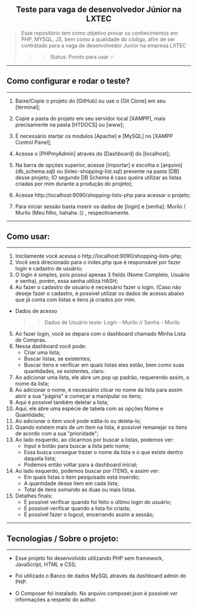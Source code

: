 <div align='center'>

## **Teste para vaga de desenvolvedor Júnior na LXTEC** 

</div>

> Esse repositório tem como objetivo provar os conhecimentos em PHP, MYSQL, JS, bem como a qualidade do código, afim de ser contratado para a vaga de desenvolvedor Junior na empresa LXTEC
> >> Status: Pronto para usar ✅

---------------------------------------------------------------------------------------------------------------------------------
## Como configurar e rodar o teste? 
---------------------------------------------------------------------------------------------------------------------------------
1) Baixe/Copie o projeto do [GitHub] ou use o [Git Clone] em seu [terminal];

2) Copie a pasta do projeto em seu servidor local [XAMPP], mais precisamente na pasta [HTDOCS] ou [www];

3) É necessário startar os modulos [Apache] e [MySQL] no [XAMPP Control Panel];

4) Acesse o [PHPmyAdmin] através do [Dashboard] do [localhost]; 

5) Na barra de opções superior, acesse [importar] e escolha o [arquivo] (db_schema.sql) ou (lxtec-shopping-list.sql) presente na pasta [DB] desse projeto;
   (O segundo DB Schema é caso queira utilizar as listas criadas por mim durante a produção do projeto);

7) Acesse http://localhost:9090/shopping-lists-php para acessar o projeto;

8) Para iniciar sessão basta inserir os dados de [login] e [senha]: Murilo / Murilo (Meu filho, hahaha :)) , respectivamente.

---------------------------------------------------------------------------------------------------------------------------------
## Como usar:
---------------------------------------------------------------------------------------------------------------------------------
1. Inicilamente você acessa o http://localhost:9090/shopping-lists-php;
2. Você será direcionado para o index.php que é responsável por fazer login e cadastro de usuário;
3. O login é simples, pois possui apenas 3 fields (Nome Completo, Usuário e senha), porém, essa senha utiliza HASH;
4. Ao fazer o cadastro de usuário é necessário fazer o login.
   (Caso não deseje fazer o cadastro, é possível utilizar os dados de acesso abaixo que já conta com listas e itens já criados por mim.
   
 - Dados de acesso

     >> Dados de Usuário teste: Login - Murilo // Senha - Murilo

5. Ao fazer login, você se depara com o dashboard chamado Minha Lista de Compras.
6. Nessa dashboard você pode:
   - Criar uma lista;
   - Buscar listas, se existentes;
   - Buscar itens e verificar em quais listas eles estão, bem como suas quantidades, se existentes, claro.
7. Ao adicionar uma lista, ele abre um pop up padrão, requerendo assim, o nome da lista;
8. Ao adicionar o nome, é necessário clicar no nome da lista para assim abrir a sua "página" e começar a manipular os itens;
9. Aqui é possível também deletar a lista;
10. Aqui, ele abre uma espécie de tabela com as opções Nome e Quantidade;
11. Ao adicionar o item você pode edita-lo ou deleta-lo;
12. Quando existem mais de um item na lista, é possível remanejar os itens de acordo com a sua "prioridade";
13. Ao lado esquerdo, ao clicarmos por buscar a listas, podemos ver:
    - Input e botão para buscar a lista pelo nome;
    - Essa busca consegue trazer o nome da lista e o que existe dentro daquela lista;
    - Podemos então voltar para a dashboard inicial;
14. Ao lado esquerdo, podemos buscar por ITENS, e assim ver:
    - Em quais listas o item pesquisado está inserido;
    - A quantidade desse item em cada lista;
    - Total de itens somando as duas ou mais listas.
15. Detalhes finais: 
    - É possível verificar quando foi feito o último login do usuário;
    - É possível verificar quando a lista foi criada;
    - É possível fazer o logout, encerrando assim a sessão;
      
---------------------------------------------------------------------------------------------------------------------------------
## Tecnologias / Sobre o projeto: 
---------------------------------------------------------------------------------------------------------------------------------
- Esse projeto foi desenvolvido utilizando PHP sem framework, JavaScript, HTML e CSS;

- Foi utilizado o Banco de dados MySQL através da dashboard admin do PHP.

- O Composer foi instalado. No arquivo composer.json é possível ver informações a respeito do author.
